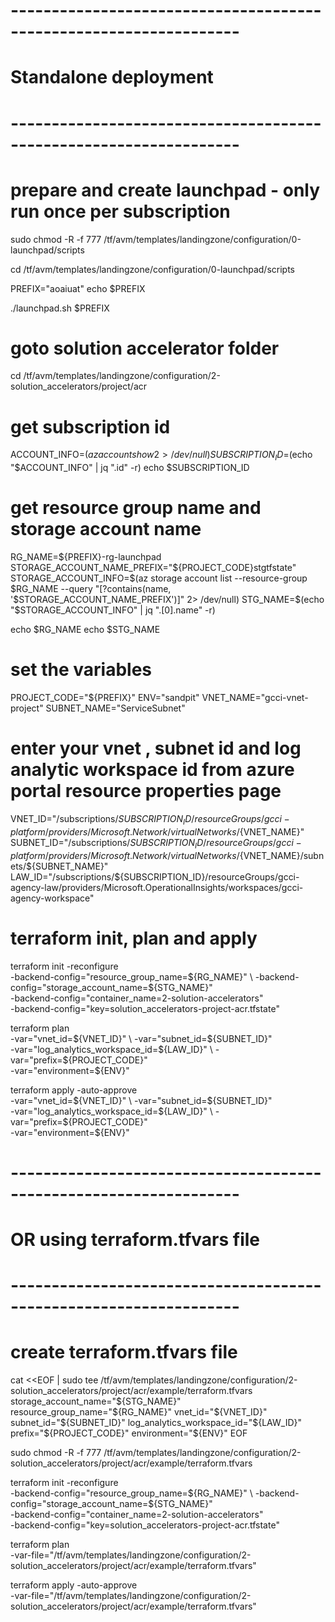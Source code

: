 # ------------------------------------------------------------------
# Standalone deployment 
# ------------------------------------------------------------------

# prepare and create launchpad - only run once per subscription

sudo chmod -R -f 777 /tf/avm/templates/landingzone/configuration/0-launchpad/scripts

cd /tf/avm/templates/landingzone/configuration/0-launchpad/scripts

PREFIX="aoaiuat"
echo $PREFIX

./launchpad.sh $PREFIX

# goto solution accelerator folder
cd /tf/avm/templates/landingzone/configuration/2-solution_accelerators/project/acr

# get subscription id
ACCOUNT_INFO=$(az account show 2> /dev/null)
SUBSCRIPTION_ID=$(echo "$ACCOUNT_INFO" | jq ".id" -r)
echo $SUBSCRIPTION_ID

# get resource group name and storage account name
RG_NAME=${PREFIX}-rg-launchpad
STORAGE_ACCOUNT_NAME_PREFIX="${PROJECT_CODE}stgtfstate"
STORAGE_ACCOUNT_INFO=$(az storage account list --resource-group $RG_NAME --query "[?contains(name, '$STORAGE_ACCOUNT_NAME_PREFIX')]" 2> /dev/null)
STG_NAME=$(echo "$STORAGE_ACCOUNT_INFO" | jq ".[0].name" -r)

echo $RG_NAME
echo $STG_NAME

# set the variables
PROJECT_CODE="${PREFIX}"
ENV="sandpit"
VNET_NAME="gcci-vnet-project"
SUBNET_NAME="ServiceSubnet"

# enter your vnet , subnet id and log analytic workspace id from azure portal resource properties page
VNET_ID="/subscriptions/${SUBSCRIPTION_ID}/resourceGroups/gcci-platform/providers/Microsoft.Network/virtualNetworks/${VNET_NAME}"
SUBNET_ID="/subscriptions/${SUBSCRIPTION_ID}/resourceGroups/gcci-platform/providers/Microsoft.Network/virtualNetworks/${VNET_NAME}/subnets/${SUBNET_NAME}"
LAW_ID="/subscriptions/${SUBSCRIPTION_ID}/resourceGroups/gcci-agency-law/providers/Microsoft.OperationalInsights/workspaces/gcci-agency-workspace"

# terraform init, plan and apply

terraform init  -reconfigure \
-backend-config="resource_group_name=${RG_NAME}" \
-backend-config="storage_account_name=${STG_NAME}" \
-backend-config="container_name=2-solution-accelerators" \
-backend-config="key=solution_accelerators-project-acr.tfstate"

terraform plan  \
-var="vnet_id=${VNET_ID}" \
-var="subnet_id=${SUBNET_ID}" \
-var="log_analytics_workspace_id=${LAW_ID}"  \
-var="prefix=${PROJECT_CODE}"  \
-var="environment=${ENV}" 

terraform apply -auto-approve  \
-var="vnet_id=${VNET_ID}" \
-var="subnet_id=${SUBNET_ID}" \
-var="log_analytics_workspace_id=${LAW_ID}" \
-var="prefix=${PROJECT_CODE}"  \
-var="environment=${ENV}" 

# ------------------------------------------------------------------
# OR using terraform.tfvars file
# ------------------------------------------------------------------

# create terraform.tfvars file
cat <<EOF | sudo tee /tf/avm/templates/landingzone/configuration/2-solution_accelerators/project/acr/example/terraform.tfvars
storage_account_name="${STG_NAME}"
resource_group_name="${RG_NAME}"
vnet_id="${VNET_ID}"
subnet_id="${SUBNET_ID}"
log_analytics_workspace_id="${LAW_ID}"
prefix="${PROJECT_CODE}"
environment="${ENV}"
EOF

sudo chmod -R -f 777 /tf/avm/templates/landingzone/configuration/2-solution_accelerators/project/acr/example/terraform.tfvars

terraform init  -reconfigure \
-backend-config="resource_group_name=${RG_NAME}" \
-backend-config="storage_account_name=${STG_NAME}" \
-backend-config="container_name=2-solution-accelerators" \
-backend-config="key=solution_accelerators-project-acr.tfstate"

terraform plan \
-var-file="/tf/avm/templates/landingzone/configuration/2-solution_accelerators/project/acr/example/terraform.tfvars" 

terraform apply -auto-approve \
-var-file="/tf/avm/templates/landingzone/configuration/2-solution_accelerators/project/acr/example/terraform.tfvars" 

